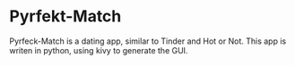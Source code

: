 Pyrfekt-Match
=============

Pyrfeck-Match is a dating app, similar to Tinder and Hot or Not.
This app is writen in python, using kivy to generate the GUI.
